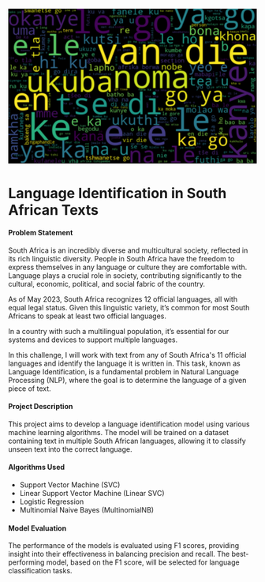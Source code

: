 ![Alt text](LIP.png)


# **Language Identification in South African Texts**

#### **Problem Statement**

South Africa is an incredibly diverse and multicultural society, reflected in its rich linguistic diversity. People in South Africa have the freedom to express themselves in any language or culture they are comfortable with. Language plays a crucial role in society, contributing significantly to the cultural, economic, political, and social fabric of the country.

As of May 2023, South Africa recognizes 12 official languages, all with equal legal status. Given this linguistic variety, it’s common for most South Africans to speak at least two official languages.


In a country with such a multilingual population, it’s essential for our systems and devices to support multiple languages.

In this challenge, I will work with text from any of South Africa's 11 official languages and identify the language it is written in. This task, known as Language Identification, is a fundamental problem in Natural Language Processing (NLP), where the goal is to determine the language of a given piece of text.

#### **Project Description**

This project aims to develop a language identification model using various machine learning algorithms. The model will be trained on a dataset containing text in multiple South African languages, allowing it to classify unseen text into the correct language.

#### **Algorithms Used**

- Support Vector Machine (SVC)
- Linear Support Vector Machine (Linear SVC)
- Logistic Regression
- Multinomial Naive Bayes (MultinomialNB)

#### **Model Evaluation**

The performance of the models is evaluated using F1 scores, providing insight into their effectiveness in balancing precision and recall. The best-performing model, based on the F1 score, will be selected for language classification tasks.

